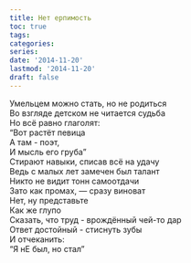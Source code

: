 ```yaml
---
title: Нет ерпимость
toc: true
tags:
categories:
series:
date: '2014-11-20'
lastmod: '2014-11-20'
draft: false
---
```


<!--more-->

Умельцем можно стать, но не родиться \
Во взгляде детском не читается судьба \
Но всё равно глаголят: \
“Вот растёт певица \
А там - поэт, \
И мысль его груба” \
Стирают навыки, списав всё на удачу \
Ведь с малых лет замечен был талант \
Никто не видит тонн самоотдачи \
Зато как промах, — сразу виноват \
Нет, ну представьте \
Как же глупо \
Сказать, что труд - врождённый чей-то дар \
Ответ достойный - стиснуть зубы \
И отчеканить: \
“Я нЕ был, но стал”
